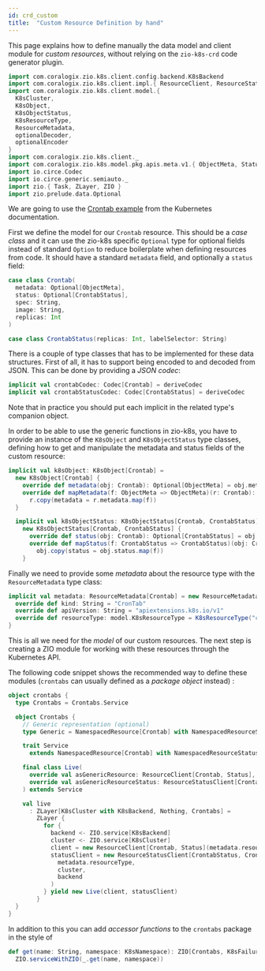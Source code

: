 ```yaml
---
id: crd_custom
title:  "Custom Resource Definition by hand"
---
```


This page explains how to define manually the data model and client module for _custom resources_, without relying 
on the `zio-k8s-crd` code generator plugin.

```scala mdoc:invisible
import com.coralogix.zio.k8s.client.config.backend.K8sBackend
import com.coralogix.zio.k8s.client.impl.{ ResourceClient, ResourceStatusClient }
import com.coralogix.zio.k8s.client.model.{
  K8sCluster,
  K8sObject,
  K8sObjectStatus,
  K8sResourceType,
  ResourceMetadata,
  optionalDecoder,
  optionalEncoder
}
import com.coralogix.zio.k8s.client._
import com.coralogix.zio.k8s.model.pkg.apis.meta.v1.{ ObjectMeta, Status }
import io.circe.Codec
import io.circe.generic.semiauto._
import zio.{ Task, ZLayer, ZIO }
import zio.prelude.data.Optional
```

We are going to use the [Crontab example](https://kubernetes.io/docs/tasks/extend-kubernetes/custom-resources/custom-resource-definitions/) 
from the Kubernetes documentation.

First we define the model for our `Crontab` resource. This should be a _case class_ and it can use the zio-k8s specific `Optional` type
for optional fields instead of standard `Option` to reduce boilerplate when defining resources from code. It should have a standard
`metadata` field, and optionally a `status` field:

```scala mdoc
case class Crontab(
  metadata: Optional[ObjectMeta],
  status: Optional[CrontabStatus],
  spec: String,
  image: String,
  replicas: Int
)

case class CrontabStatus(replicas: Int, labelSelector: String)
```

There is a couple of type classes that has to be implemented for these data structures. First of all, it has
to support being encoded to and decoded from JSON. This can be done by providing a _JSON codec_:

```scala mdoc
implicit val crontabCodec: Codec[Crontab] = deriveCodec
implicit val crontabStatusCodec: Codec[CrontabStatus] = deriveCodec
```

Note that in practice you should put each implicit in the related type's companion object.

In order to be able to use the generic functions in zio-k8s, you have to provide an instance of 
the `K8sObject` and `K8sObjectStatus` type classes, defining how to get and manipulate the metadata
and status fields of the custom resource:

```scala mdoc
implicit val k8sObject: K8sObject[Crontab] =
  new K8sObject[Crontab] {
    override def metadata(obj: Crontab): Optional[ObjectMeta] = obj.metadata
    override def mapMetadata(f: ObjectMeta => ObjectMeta)(r: Crontab): Crontab =
      r.copy(metadata = r.metadata.map(f))
  }

  implicit val k8sObjectStatus: K8sObjectStatus[Crontab, CrontabStatus] =
    new K8sObjectStatus[Crontab, CrontabStatus] {
      override def status(obj: Crontab): Optional[CrontabStatus] = obj.status
      override def mapStatus(f: CrontabStatus => CrontabStatus)(obj: Crontab): Crontab =
        obj.copy(status = obj.status.map(f))
    }
```

Finally we need to provide some _metadata_ about the resource type with the `ResourceMetadata` type class:

```scala mdoc
implicit val metadata: ResourceMetadata[Crontab] = new ResourceMetadata[Crontab] {
  override def kind: String = "CronTab"
  override def apiVersion: String = "apiextensions.k8s.io/v1"
  override def resourceType: model.K8sResourceType = K8sResourceType("crontabs", "apiextensions.k8s.io", "v1")
}

```

This is all we need for the _model_ of our custom resources. The next step is creating a ZIO module for working
with these resources through the Kubernetes API.

The following code snippet shows the recommended way to define these modules (`crontabs` can usually defined
as a _package object_ instead) :

```scala mdoc
object crontabs {
  type Crontabs = Crontabs.Service

  object Crontabs {
    // Generic representation (optional) 
    type Generic = NamespacedResource[Crontab] with NamespacedResourceStatus[CrontabStatus, Crontab]

    trait Service
      extends NamespacedResource[Crontab] with NamespacedResourceStatus[CrontabStatus, Crontab]

    final class Live(
      override val asGenericResource: ResourceClient[Crontab, Status],
      override val asGenericResourceStatus: ResourceStatusClient[CrontabStatus, Crontab]
    ) extends Service

    val live
      : ZLayer[K8sCluster with K8sBackend, Nothing, Crontabs] = 
        ZLayer {
          for {
            backend <- ZIO.service[K8sBackend]
            cluster <- ZIO.service[K8sCluster]
            client = new ResourceClient[Crontab, Status](metadata.resourceType, cluster, backend)
            statusClient = new ResourceStatusClient[CrontabStatus, Crontab](
              metadata.resourceType,
              cluster,
              backend
            )
          } yield new Live(client, statusClient)
        }
  }
}
```

In addition to this you can add _accessor functions_ to the `crontabs` package in the style of

```scala
def get(name: String, namespace: K8sNamespace): ZIO[Crontabs, K8sFailure, Crontab] =
  ZIO.serviceWithZIO(_.get(name, namespace))
```
